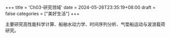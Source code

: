 +++
title = 'Ch03-研究领域'
date = 2024-05-26T23:35:19+08:00
draft = false
categories = ["美好生活"]
+++

主要研究高性能科学计算、船舶水动力学、时间序列分析、气垫船运动与波浪载荷研究。
